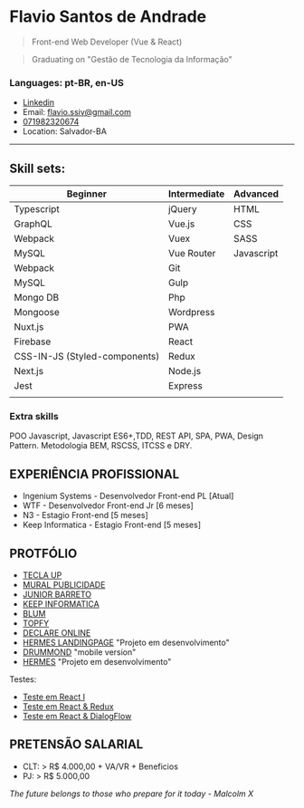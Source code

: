 # Flavio Santos de Andrade

> Front-end Web Developer (Vue & React)

> Graduating on "Gestão de Tecnologia da Informação"

### Languages: pt-BR, en-US

- [Linkedin](https://www.linkedin.com/in/flavio-andrade-900552192/)
- Email: flavio.ssiv@gmail.com
- [071982320674](https://api.whatsapp.com/send?1=pt_BR&phone=5571982320674)
- Location: Salvador-BA

---

## Skill sets:

<!-- > Subtitle: B - Beginner, I - Intermediate and A - Advanced -->

| Beginner                      | Intermediate | Advanced   |
| ----------------------------- | ------------ | ---------- |
| Typescript                    | jQuery       | HTML       |
| GraphQL                       | Vue.js       | CSS        |
| Webpack                       | Vuex         | SASS       |
| MySQL                         | Vue Router   | Javascript |
| Webpack                       | Git          |            |
| MySQL                         | Gulp         |            |
| Mongo DB                      | Php          |            |
| Mongoose                      | Wordpress    |            |
| Nuxt.js                       | PWA          |            |
| Firebase                      | React        |            |
| CSS-IN-JS (Styled-components) | Redux        |            |
| Next.js                       | Node.js      |            |
| Jest                          | Express      |            |
|                               |              |            |

### Extra skills

POO Javascript, Javascript ES6+,TDD, REST API, SPA, PWA, Design Pattern.
Metodologia BEM, RSCSS, ITCSS e DRY.

<!-- Materialize CSS, Bulma CSS e Bootstrap. -->

## EXPERIÊNCIA PROFISSIONAL

- Ingenium Systems - Desenvolvedor Front-end PL [Atual]
- WTF - Desenvolvedor Front-end Jr [6 meses]
- N3 - Estagio Front-end [5 meses]
- Keep Informatica - Estagio Front-end [5 meses]

## PROTFÓLIO

- [TECLA UP](https://teclaup.com/)
- [MURAL PUBLICIDADE](http://www.muralpublicidade.com.br/v4/)
- [JUNIOR BARRETO](https://jrbarreto.com.br/)
- [KEEP INFORMATICA](http://www.keepinformatica.com.br/)
- [BLUM](http://www.blumdh.com.br/)
- [TOPFY](http://topfy.net.br/)
- [DECLARE ONLINE](http://declareonline.com.br)
- [HERMES LANDINGPAGE](http://wtf.inf.br/hermes/) "Projeto em desenvolvimento"
- [DRUMMOND](http://drummondpar.com) "mobile version"
- [HERMES](https://relaxed-lovelace-47c83d.netlify.com) "Projeto em desenvolvimento"

Testes:

- [Teste em React I](https://fsassiv.github.io/fluent/)
- [Teste em React & Redux](https://crwn-live-fsa.herokuapp.com)
- [Teste em React & DialogFlow](https://hidden-shore-37841.herokuapp.com)

## PRETENSÃO SALARIAL

- CLT: > R\$ 4.000,00 + VA/VR + Beneficios
- PJ: > R\$ 5.000,00

_The future belongs to those who prepare for it today - Malcolm X_

